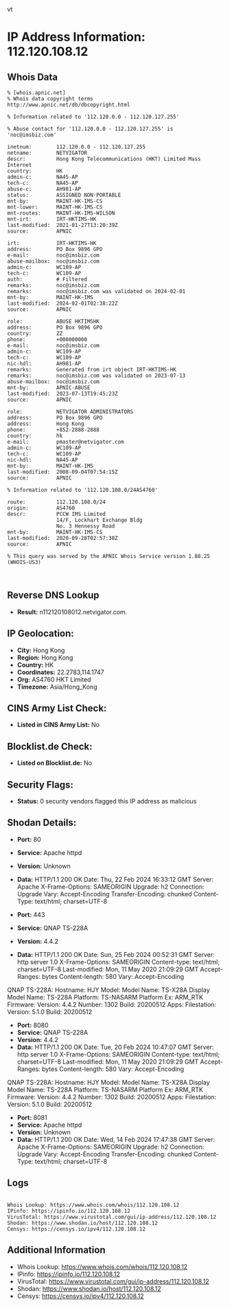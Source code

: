 vt
# IP Address Information: 112.120.108.12

## Whois Data
```
% [whois.apnic.net]
% Whois data copyright terms    http://www.apnic.net/db/dbcopyright.html

% Information related to '112.120.0.0 - 112.120.127.255'

% Abuse contact for '112.120.0.0 - 112.120.127.255' is 'noc@imsbiz.com'

inetnum:        112.120.0.0 - 112.120.127.255
netname:        NETVIGATOR
descr:          Hong Kong Telecommunications (HKT) Limited Mass Internet
country:        HK
admin-c:        NA45-AP
tech-c:         NA45-AP
abuse-c:        AH981-AP
status:         ASSIGNED NON-PORTABLE
mnt-by:         MAINT-HK-IMS-CS
mnt-lower:      MAINT-HK-IMS-CS
mnt-routes:     MAINT-HK-IMS-WILSON
mnt-irt:        IRT-HKTIMS-HK
last-modified:  2021-01-27T13:20:39Z
source:         APNIC

irt:            IRT-HKTIMS-HK
address:        PO Box 9896 GPO
e-mail:         noc@imsbiz.com
abuse-mailbox:  noc@imsbiz.com
admin-c:        WC109-AP
tech-c:         WC109-AP
auth:           # Filtered
remarks:        noc@imsbiz.com
remarks:        noc@imsbiz.com was validated on 2024-02-01
mnt-by:         MAINT-HK-IMS
last-modified:  2024-02-01T02:38:22Z
source:         APNIC

role:           ABUSE HKTIMSHK
address:        PO Box 9896 GPO
country:        ZZ
phone:          +000000000
e-mail:         noc@imsbiz.com
admin-c:        WC109-AP
tech-c:         WC109-AP
nic-hdl:        AH981-AP
remarks:        Generated from irt object IRT-HKTIMS-HK
remarks:        noc@imsbiz.com was validated on 2023-07-13
abuse-mailbox:  noc@imsbiz.com
mnt-by:         APNIC-ABUSE
last-modified:  2023-07-13T19:45:23Z
source:         APNIC

role:           NETVIGATOR ADMINISTRATORS
address:        PO Box 9896 GPO
address:        Hong Kong
phone:          +852-2888-2888
country:        hk
e-mail:         pmaster@netvigator.com
admin-c:        WC109-AP
tech-c:         WC109-AP
nic-hdl:        NA45-AP
mnt-by:         MAINT-HK-IMS
last-modified:  2008-09-04T07:54:15Z
source:         APNIC

% Information related to '112.120.108.0/24AS4760'

route:          112.120.108.0/24
origin:         AS4760
descr:          PCCW IMS Limited
                14/F, Lockhart Exchange Bldg
                No. 3 Hennessy Road
mnt-by:         MAINT-HK-IMS-CS
last-modified:  2020-09-28T02:57:38Z
source:         APNIC

% This query was served by the APNIC Whois Service version 1.88.25 (WHOIS-US3)



```
## Reverse DNS Lookup
- **Result:** n112120108012.netvigator.com.

## IP Geolocation:
- **City:** Hong Kong
- **Region:** Hong Kong
- **Country:** HK
- **Coordinates:** 22.2783,114.1747
- **Org:** AS4760 HKT Limited
- **Timezone:** Asia/Hong_Kong

## CINS Army List Check:
- **Listed in CINS Army List:** 
No

## Blocklist.de Check:
- **Listed on Blocklist.de:** 
No

## Security Flags:
- **Status:** 0 security vendors flagged this IP address as malicious

## Shodan Details:
- **Port:** 80
- **Service:** Apache httpd
- **Version:** Unknown
- **Data:** HTTP/1.1 200 OK
Date: Thu, 22 Feb 2024 16:33:12 GMT
Server: Apache
X-Frame-Options: SAMEORIGIN
Upgrade: h2
Connection: Upgrade
Vary: Accept-Encoding
Transfer-Encoding: chunked
Content-Type: text/html; charset=UTF-8



- **Port:** 443
- **Service:** QNAP TS-228A
- **Version:** 4.4.2
- **Data:** HTTP/1.1 200 OK
Date: Sun, 25 Feb 2024 00:52:31 GMT
Server: http server 1.0
X-Frame-Options: SAMEORIGIN
Content-type: text/html; charset=UTF-8
Last-modified: Mon, 11 May 2020 21:09:29 GMT
Accept-Ranges: bytes
Content-length: 580
Vary: Accept-Encoding


QNAP TS-228A:
  Hostname: HJY
  Model:
    Model Name: TS-X28A
    Display Model Name: TS-228A
    Platform: TS-NASARM
    Platform Ex: ARM_RTK
  Firmware:
    Version: 4.4.2
    Number: 1302
    Build: 20200512
  Apps:
    Filestation:
      Version: 5.1.0
      Build: 20200512


- **Port:** 8080
- **Service:** QNAP TS-228A
- **Version:** 4.4.2
- **Data:** HTTP/1.1 200 OK
Date: Tue, 20 Feb 2024 10:47:07 GMT
Server: http server 1.0
X-Frame-Options: SAMEORIGIN
Content-type: text/html; charset=UTF-8
Last-modified: Mon, 11 May 2020 21:09:29 GMT
Accept-Ranges: bytes
Content-length: 580
Vary: Accept-Encoding


QNAP TS-228A:
  Hostname: HJY
  Model:
    Model Name: TS-X28A
    Display Model Name: TS-228A
    Platform: TS-NASARM
    Platform Ex: ARM_RTK
  Firmware:
    Version: 4.4.2
    Number: 1302
    Build: 20200512
  Apps:
    Filestation:
      Version: 5.1.0
      Build: 20200512


- **Port:** 8081
- **Service:** Apache httpd
- **Version:** Unknown
- **Data:** HTTP/1.1 200 OK
Date: Wed, 14 Feb 2024 17:47:38 GMT
Server: Apache
X-Frame-Options: SAMEORIGIN
Upgrade: h2
Connection: Upgrade
Vary: Accept-Encoding
Transfer-Encoding: chunked
Content-Type: text/html; charset=UTF-8



## Logs
```

Whois Lookup: https://www.whois.com/whois/112.120.108.12
IPinfo: https://ipinfo.io/112.120.108.12
VirusTotal: https://www.virustotal.com/gui/ip-address/112.120.108.12
Shodan: https://www.shodan.io/host/112.120.108.12
Censys: https://censys.io/ipv4/112.120.108.12

```
## Additional Information
- Whois Lookup: https://www.whois.com/whois/112.120.108.12
- IPinfo: https://ipinfo.io/112.120.108.12
- VirusTotal: https://www.virustotal.com/gui/ip-address/112.120.108.12
- Shodan: https://www.shodan.io/host/112.120.108.12
- Censys: https://censys.io/ipv4/112.120.108.12

